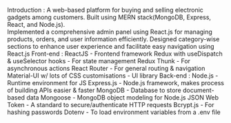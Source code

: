 Introduction : 
    A web-based platform for buying and selling electronic gadgets among customers.
    Built using MERN stack(MongoDB, Express, React, and Node.js).  
    Implemented a comprehensive admin panel using React.js for managing products, orders, and user information efficiently.
    Designed category-wise sections to enhance user experience and facilitate easy navigation using React.js
Front-end : 
    ReactJS - Frontend framework
    Redux with useDispatch & useSelector hooks - For state management
    Redux Thunk - For asynchronous actions
    React Router - For general routing & navigation
    Material-UI w/ lots of CSS customisations - UI library
Back-end : 
    Node.js - Runtime environment for JS
    Express.js - Node.js framework, makes process of building APIs easier & faster
    MongoDB - Database to store document-based data
    Mongoose - MongoDB object modeling for Node.js
    JSON Web Token - A standard to secure/authenticate HTTP requests
    Bcrypt.js - For hashing passwords
    Dotenv - To load environment variables from a .env file
